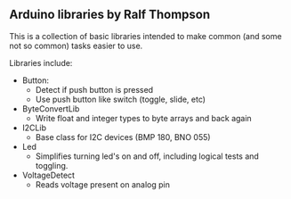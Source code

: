 Arduino libraries by Ralf Thompson
--------------------------

This is a collection of basic libraries intended to make common (and some not so common) tasks easier to use.

Libraries include:

* Button:
  * Detect if push button is pressed
  * Use push button like switch (toggle, slide, etc)
* ByteConvertLib
  * Write float and integer types to byte arrays and back again
* I2CLib
  * Base class for I2C devices (BMP 180, BNO 055)
* Led
  * Simplifies turning led's on and off, including logical tests and toggling.
* VoltageDetect
  * Reads voltage present on analog pin

